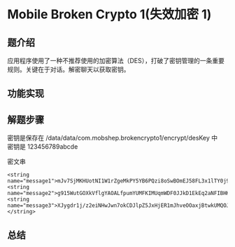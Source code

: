 # Mobile Broken Crypto 1(失效加密 1)

## 题介绍

应用程序使用了一种不推荐使用的加密算法（DES），打破了密钥管理的一条重要规则。关键在于对话。解密聊天以获取密钥。


## 功能实现 


## 解题步骤 

密钥是保存在 /data/data/com.mobshep.brokencrypto1/encrypt/desKey 中  
密钥是 123456789abcde

密文串  
```
<string name="message1">mJv7SjMKHUotNI1W1rZgeMkPY5YB6PQzi8oSwBOmEJ58FL3x1lTY0j9Yx6iqK4+i51ApyYLamzbIbL84lN/AIEyrKbnbaJ0yupysVDCXMmHu7Sivr6766ah7MpbPPGdZGpbn+QZ7pdkUi8x4VqX6zsC5XMPAbKQc</string>
<string name="message2">g915WutGOXkVflgYAOALfpumYUMFKIMUqmWDF0JJkD1EkEq2aNFIBHKg/sPquHMDxpaE5t+rqcmQREh2KtHyxz71qqlL3G54tUflHYDalSiMbxXkKbCnwVvLRu9y/CMB</string>
<string name="message3">XJygdr1j/z2eiNHwJwn7okCDJlpZ5JxHjER1mJhveOOaxjBtwkUMQOJPb0Sdnu2Yw3OGpxV+3OfqYL+o3n9JVOwIKCVJc3d0pdNGmHspCgT5kXYeaegzRWLj0ClVPznpeH0cuF43em6wLnKW6Yvfaa4EqJ9tmWMZKl1nex+fTaP8tHM/3MWV+w==</string>
```

## 总结  

